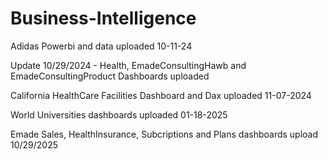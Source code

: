 # Business-Intelligence
Adidas Powerbi and data uploaded 10-11-24

Update 10/29/2024 - Health, EmadeConsultingHawb and EmadeConsultingProduct Dashboards uploaded

California HealthCare Facilities Dashboard and Dax uploaded 11-07-2024

World Universities dashboards uploaded 01-18-2025

Emade Sales, HealthInsurance, Subcriptions and Plans dashboards upload 10/29/2025
